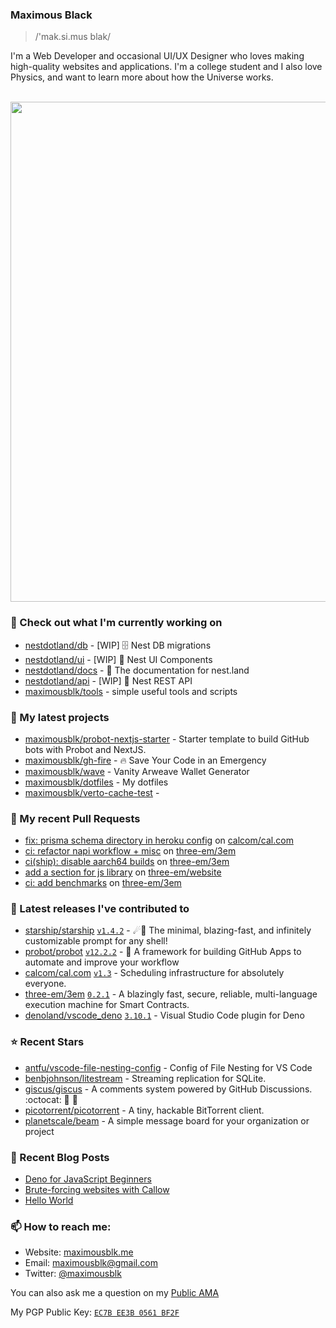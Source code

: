 ### Maximous Black

> /'mak.si.mus blak/

I'm a Web Developer and occasional UI/UX Designer who loves making high-quality websites and applications. I'm a college
student and I also love Physics, and want to learn more about how the Universe works.

<p align="center">
  <br/>
  <a href="https://gist.github.com/57dc8bfa83121797ac9b5372b3c874d5">
    <img src="https://gist.github.com/raw/57dc8bfa83121797ac9b5372b3c874d5/banner.svg" width="800"/>
  </a>
  <br/>
</p>

### 👷 Check out what I'm currently working on

- [nestdotland/db](https://github.com/nestdotland/db) - [WIP] 🗄️ Nest DB migrations
- [nestdotland/ui](https://github.com/nestdotland/ui) - [WIP] 💄 Nest UI Components
- [nestdotland/docs](https://github.com/nestdotland/docs) - 📖 The documentation for nest.land
- [nestdotland/api](https://github.com/nestdotland/api) - [WIP] 🔌 Nest REST API
- [maximousblk/tools](https://github.com/maximousblk/tools) - simple useful tools and scripts

### 🌱 My latest projects

- [maximousblk/probot-nextjs-starter](https://github.com/maximousblk/probot-nextjs-starter) - Starter template to build GitHub bots with Probot and NextJS.
- [maximousblk/gh-fire](https://github.com/maximousblk/gh-fire) - 🔥 Save Your Code in an Emergency
- [maximousblk/wave](https://github.com/maximousblk/wave) - Vanity Arweave Wallet Generator
- [maximousblk/dotfiles](https://github.com/maximousblk/dotfiles) - My dotfiles
- [maximousblk/verto-cache-test](https://github.com/maximousblk/verto-cache-test) - 

### 🔨 My recent Pull Requests

- [fix: prisma schema directory in heroku config](https://github.com/calcom/cal.com/pull/1872) on [calcom/cal.com](https://github.com/calcom/cal.com)
- [ci: refactor napi workflow &#43; misc](https://github.com/three-em/3em/pull/129) on [three-em/3em](https://github.com/three-em/3em)
- [ci(ship): disable aarch64 builds](https://github.com/three-em/3em/pull/117) on [three-em/3em](https://github.com/three-em/3em)
- [add a section for js library](https://github.com/three-em/website/pull/6) on [three-em/website](https://github.com/three-em/website)
- [ci: add benchmarks](https://github.com/three-em/3em/pull/114) on [three-em/3em](https://github.com/three-em/3em)

### 🔭 Latest releases I've contributed to

- [starship/starship](https://github.com/starship/starship) [`v1.4.2`](https://github.com/starship/starship/releases/tag/v1.4.2) - ☄🌌️  The minimal, blazing-fast, and infinitely customizable prompt for any shell!
- [probot/probot](https://github.com/probot/probot) [`v12.2.2`](https://github.com/probot/probot/releases/tag/v12.2.2) - 🤖 A framework for building GitHub Apps to automate and improve your workflow
- [calcom/cal.com](https://github.com/calcom/cal.com) [`v1.3`](https://github.com/calcom/cal.com/releases/tag/v1.3) - Scheduling infrastructure for absolutely everyone.
- [three-em/3em](https://github.com/three-em/3em) [`0.2.1`](https://github.com/three-em/3em/releases/tag/0.2.1) - A blazingly fast, secure, reliable, multi-language execution machine for Smart Contracts.
- [denoland/vscode_deno](https://github.com/denoland/vscode_deno) [`3.10.1`](https://github.com/denoland/vscode_deno/releases/tag/3.10.1) - Visual Studio Code plugin for Deno

### ⭐ Recent Stars

- [antfu/vscode-file-nesting-config](https://github.com/antfu/vscode-file-nesting-config) - Config of File Nesting for VS Code
- [benbjohnson/litestream](https://github.com/benbjohnson/litestream) - Streaming replication for SQLite.
- [giscus/giscus](https://github.com/giscus/giscus) - A comments system powered by GitHub Discussions. :octocat: :speech_balloon: :gem:
- [picotorrent/picotorrent](https://github.com/picotorrent/picotorrent) - A tiny, hackable BitTorrent client.
- [planetscale/beam](https://github.com/planetscale/beam) - A simple message board for your organization or project

### 📰 Recent Blog Posts

- [Deno for JavaScript Beginners](https://maximousblk.me/posts/deno-for-javascript-beginners)
- [Brute-forcing websites with Callow](https://maximousblk.me/posts/callow-bruteforce-tool)
- [Hello World](https://maximousblk.me/posts/hello-world)

### 📫 How to reach me:

- Website: [maximousblk.me](https://maximousblk.me/)
- Email: [maximousblk@gmail.com](mailto:maximousblk@gmail.com)
- Twitter: [@maximousblk](https://twitter.com/maximousblk)

You can also ask me a question on my [Public AMA](https://github.com/maximousblk/maximousblk/discussions/new?category=ama)

My PGP Public Key: [`EC7B EE3B 0561 BF2F`](https://keybase.io/maximousblk/pgp_keys.asc)
